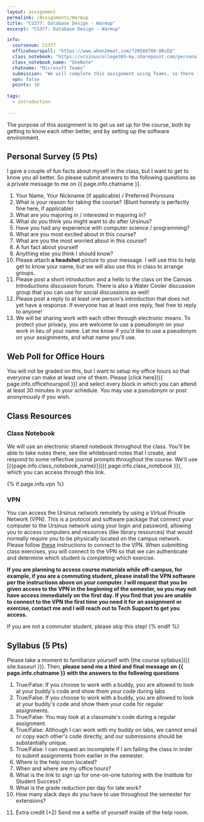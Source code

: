 ```yaml
---
layout: assignment
permalink: /Assignments/Warmup
title: "CS377: Database Design - Warmup"
excerpt: "CS377: Database Design - Warmup"

info:
  coursenum: CS377
  officehourspoll: "https://www.when2meet.com/?20580789-URcEQ"
  class_notebook: "https://ursinuscollege365-my.sharepoint.com/personal/wmongan_ursinus_edu/Documents/Class%20Notebooks/CS377%20Fall%202023"
  class_notebook_name: "OneNote"
  chatname: "Microsoft Teams"
  submission: "We will complete this assignment using Teams, so there is no need to write up any documentation (as we will in future programming assignments) nor is it necessary to submit anything to Canvas.  It is fine to just follow the directions in each part and send me messages as appropriate!"
  vpn: false
  points: 10
  
tags:
  - introduction
  
---
```


The purpose of this assignment is to get us set up for the course, both by getting to know each other better, and by setting up the software environment.

## Personal Survey (5 Pts)

I gave a couple of fun facts about myself in the class, but I want to get to know you all better. So please submit answers to the following questions as a private message to me on {{ page.info.chatname }}.

1.  Your Name, Your Nickname (if applicable) / Preferred Pronouns
2.  What is your reason for taking the course? (Blunt honesty is perfectly fine here, if applicable)
3.  What are you majoring in / interested in majoring in?
4.  What do you think you might want to do after Ursinus?
5.  Have you had any experience with computer science / programming? 
6.  What are you most excited about in this course?
7.  What are you the most worried about in this course?
8.  A fun fact about yourself
9.  Anything else you think I should know?
10.  Please attach **a headshot** picture to your message. I will use this to help get to know your name, but we will also use this in class to arrange groups.
11. Please post a short introduction and a hello to the class on the Canvas Introductions discussion forum.  There is also a Water Cooler discussion group that you can use for social discussions as well!
12. Please post a reply to at least one person's introduction that does not yet have a response.  If everyone has at least one reply, feel free to reply to anyone!
13.  We will be sharing work with each other through electronic means.  To protect your privacy, you are welcome to use a pseudonym on your work in lieu of your name.  Let me know if you'd like to use a pseudonym on your assignments, and what name you'll use.

## Web Poll for Office Hours

You will not be graded on this, but I want to setup my office hours so that everyone can make at least one of them. Please [click here]({{ page.info.officehourspoll }}) and select every block in which you can attend at least 30 minutes in your schedule. You may use a pseudonym or post anonymously if you wish.

## Class Resources

### Class Notebook

We will use an electronic shared notebook throughout the class.  You'll be able to take notes there, see the whiteboard notes that I create, and respond to some reflective journal prompts throughout the course.  We'll use [{{page.info.class_notebook_name}}]({{ page.info.class_notebook }}), which you can access through this link.

{% if page.info.vpn %}
### VPN

You can access the Ursinus network remotely by using a Virtual Private Network (VPN).  This is a protocol and software package that connect your computer to the Ursinus network using your login and password, allowing you to access computers and resources (like library resources) that would normally require you to be physically located on the campus network.  Please follow [these](https://www.ursinus.edu/offices/information-technology/technology-support/hardware-and-software-help/remote-connections-and-vpn/) instructions to connect to the VPN.  When submitting class exercises, you will connect to the VPN so that we can authenticate and determine which student is completing which exercise.

**If you are planning to access course materials while off-campus, for example, if you are a commuting student, please install the VPN software per the instructiosn above on your computer.  I will request that you be given access to the VPN in the beginning of the semester, so you may not have access immediately on the first day.  If you find that you are unable to connect to the VPN the first time you need it for an assignment or exercise, contact me and I will reach out to Tech Support to get you access.**

If you are not a commuter student, please skip this step!
{% endif %}

## Syllabus (5 Pts)

Please take a moment to familiarize yourself with [the course syllabus]({{ site.baseurl }}). Then, **please send me a third and final message on {{ page.info.chatname }} with the answers to the following questions**

1.  True/False: If you choose to work with a buddy, you are allowed to look at your buddy's code and show them your code during labs
2.  True/False: If you choose to work with a buddy, you are allowed to look at your buddy's code and show them your code for regular assignments.
3.  True/False: You may look at a classmate's code during a regular assignment.
4.  True/False: Although I can work with my buddy on labs, we cannot email or copy each other's code directly, and our submissions should be substantially unique.
5.  True/False: I can request an incomplete if I am failing the class in order to submit assignments from earlier in the semester.
6.  Where is the help room located?
7.  When and where are my office hours?
8.  What is the link to sign up for one-on-one tutoring with the Institute for Student Success?
9.  What is the grade reduction per day for late work?
10.  How many slack days do you have to use throughout the semester for extensions?
<!--11.  What happens if you show up after the lecture has already started?-->
11.  Extra credit (+2) Send me a selfie of yourself inside of the help room.
